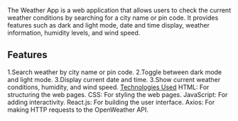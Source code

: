The Weather App is a web application that allows users to check the current weather conditions by searching for a city name or pin code. It provides features such as dark and light mode, date and time display, weather information, humidity levels, and wind speed.

## **Features**
1.Search weather by city name or pin code.
2.Toggle between dark mode and light mode.
3.Display current date and time.
3.Show current weather conditions, humidity, and wind speed.
<u>Technologies Used</u>
        HTML: For structuring the web pages.
        CSS: For styling the web pages.
        JavaScript: For adding interactivity.
        React.js: For building the user interface.
        Axios: For making HTTP requests to the OpenWeather API.
